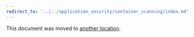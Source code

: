 ```yaml
---
redirect_to: '../../application_security/container_scanning/index.md'
---
```


This document was moved to [another location](../../application_security/container_scanning/index.md).

<!-- This redirect file can be deleted after February 1, 2021. -->
<!-- Before deletion, see: https://docs.gitlab.com/ee/development/documentation/#move-or-rename-a-page -->
